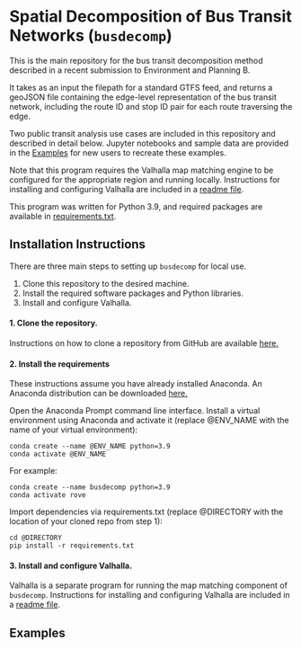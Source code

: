 # Spatial Decomposition of Bus Transit Networks (`busdecomp`)

This is the main repository for the bus transit decomposition method described
in a recent submission to Environment and Planning B. 

It takes as an input the filepath for a standard GTFS feed, and returns
a geoJSON file containing the edge-level representation of the bus transit
network, including the route ID and stop ID pair for each route traversing
the edge. 

Two public transit analysis use cases are included in this repository and described in detail below. 
Jupyter notebooks and sample data are provided in the [Examples](examples) for new users to recreate these examples. 

Note that this program requires the Valhalla map matching engine to be
configured for the appropriate region and running locally. Instructions
for installing and configuring Valhalla are included in a [readme file](valhalla_readme.md). 

This program was written for Python 3.9, and required packages are available in [requirements.txt](requirements.txt).

## Installation Instructions

There are three main steps to setting up `busdecomp` for local use.
1. Clone this repository to the desired machine.
2. Install the required software packages and Python libraries. 
3. Install and configure Valhalla. 

#### 1. Clone the repository.

Instructions on how to clone a repository from GitHub are available [here.](https://docs.github.com/en/repositories/creating-and-managing-repositories/cloning-a-repository)

#### 2. Install the requirements

These instructions assume you have already installed Anaconda. An Anaconda distribution can be downloaded [here.]( https://www.anaconda.com/products/distribution)

Open the Anaconda Prompt command line interface. Install a virtual environment using Anaconda and activate it (replace @ENV_NAME with the name of your virtual environment):

```
conda create --name @ENV_NAME python=3.9
conda activate @ENV_NAME
```

For example:

```
conda create --name busdecomp python=3.9
conda activate rove
```

Import dependencies via requirements.txt (replace @DIRECTORY with the location of your cloned repo from step 1):

```
cd @DIRECTORY
pip install -r requirements.txt
```

#### 3. Install and configure Valhalla. 

Valhalla is a separate program for running the map matching component of `busdecomp`. Instructions for installing and configuring Valhalla are included in a [readme file](valhalla_readme.md). 

## Examples

